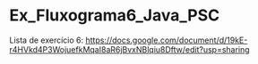 # Ex_Fluxograma6_Java_PSC
Lista de exercício 6: https://docs.google.com/document/d/19kE-r4HVkd4P3WojuefkMqaI8aR6jBvxNBlqiu8Dftw/edit?usp=sharing
